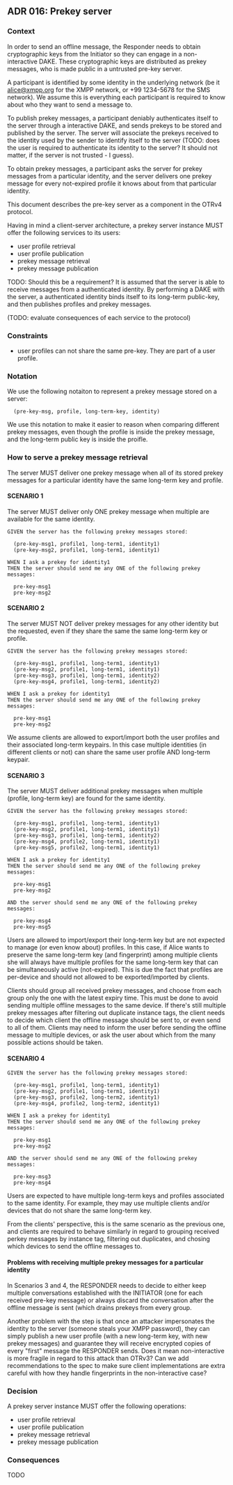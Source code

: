 ## ADR 016: Prekey server

### Context

In order to send an offline message, the Responder needs to obtain
cryptographic keys from the Initiator so they can engage in a
non-interactive DAKE. These cryptographic keys are distributed as
prekey messages, who is made public in a untrusted pre-key server.

A participant is identified by some identity in the underlying network
(be it alice@xmpp.org for the XMPP network, or +99 1234-5678 for the
SMS network). We assume this is everything each participant is required
to know about who they want to send a message to.

To publish prekey messages, a participant deniably authenticates itself to
the server through a interactive DAKE, and sends prekeys to be stored and
published by the server. The server will associate the prekeys received to
the identity used by the sender to identify itself to the server (TODO: does
the user is required to authenticate its identity to the server? It should not
matter, if the server is not trusted - I guess).

To obtain prekey messages, a participant asks the server for prekey messages
from a particular identity, and the server delivers one prekey message for
every not-expired profile it knows about from that particular identity.

This document describes the pre-key server as a component in the OTRv4 protocol.

Having in mind a client-server architecture, a prekey server instance MUST
offer the following services to its users:

- user profile retrieval
- user profile publication
- prekey message retrieval
- prekey message publication

TODO: Should this be a requirement?
It is assumed that the server is able to receive messages from a
authenticated identity. By performing a DAKE with the server, a
authenticated identity binds itself to its long-term public-key,
and then publishes profiles and prekey messages.

(TODO: evaluate consequences of each service to the protocol)

### Constraints

- user profiles can not share the same pre-key. They are part of a user profile.

### Notation

We use the following notaiton to represent a prekey message stored on a server:

      (pre-key-msg, profile, long-term-key, identity)

We use this notation to make it easier to reason when comparing different
prekey messages, even though the profile is inside the prekey message, and the
long-term public key is inside the proifle.

### How to serve a prekey message retrieval

The server MUST deliver one prekey message when all of its stored prekey messages
for a particular identity have the same long-term key and profile.

#### SCENARIO 1

The server MUST deliver only ONE prekey message when multiple
are available for the same identity.

    GIVEN the server has the following prekey messages stored:

      (pre-key-msg1, profile1, long-term1, identity1)
      (pre-key-msg2, profile1, long-term1, identity1)

    WHEN I ask a prekey for identity1
    THEN the server should send me any ONE of the following prekey messages:

      pre-key-msg1
      pre-key-msg2


#### SCENARIO 2

The server MUST NOT deliver prekey messages for any other identity but the
requested, even if they share the same the same long-term key or profile.

    GIVEN the server has the following prekey messages stored:

      (pre-key-msg1, profile1, long-term1, identity1)
      (pre-key-msg2, profile1, long-term1, identity1)
      (pre-key-msg3, profile1, long-term1, identity2)
      (pre-key-msg4, profile1, long-term1, identity2)

    WHEN I ask a prekey for identity1
    THEN the server should send me any ONE of the following prekey messages:

      pre-key-msg1
      pre-key-msg2


We assume clients are allowed to export/import both the user profiles and their
associated long-term keypairs. In this case multiple identities (in different
clients or not) can share the same user profile AND long-term keypair.

#### SCENARIO 3

The server MUST deliver additional prekey messages when multiple
(profile, long-term key) are found for the same identity.

    GIVEN the server has the following prekey messages stored:

      (pre-key-msg1, profile1, long-term1, identity1)
      (pre-key-msg2, profile1, long-term1, identity1)
      (pre-key-msg3, profile1, long-term1, identity2)
      (pre-key-msg4, profile2, long-term1, identity1)
      (pre-key-msg5, profile2, long-term1, identity1)

    WHEN I ask a prekey for identity1
    THEN the server should send me any ONE of the following prekey messages:

      pre-key-msg1
      pre-key-msg2

    AND the server should send me any ONE of the following prekey messages:

      pre-key-msg4
      pre-key-msg5

Users are allowed to import/export their long-term key but are not expected
to manage (or even know about) profiles. In this case, if Alice wants to
preserve the same long-term key (and fingerprint) among multiple clients
she will always have multiple profiles for the same long-term key that can be
simultaneously active (not-expired). This is due the fact that profiles are
per-device and should not allowed to be exported/imported by clients.

Clients should group all received prekey messages, and choose from each
group only the one with the latest expiry time. This must be done to avoid
sending multiple offline messages to the same device. If there's still multiple
prekey messages after filtering out duplicate instance tags, the client needs to
decide which client the offline message should be sent to, or even send to all
of them. Clients may need to inform the user before sending the offline message
to multiple devices, or ask the user about which from the many possible actions
should be taken.


#### SCENARIO 4

    GIVEN the server has the following prekey messages stored:

      (pre-key-msg1, profile1, long-term1, identity1)
      (pre-key-msg2, profile1, long-term1, identity1)
      (pre-key-msg3, profile2, long-term2, identity1)
      (pre-key-msg4, profile2, long-term2, identity1)

    WHEN I ask a prekey for identity1
    THEN the server should send me any ONE of the following prekey messages:

      pre-key-msg1
      pre-key-msg2

    AND the server should send me any ONE of the following prekey messages:

      pre-key-msg3
      pre-key-msg4

Users are expected to have multiple long-term keys and profiles associated to
the same identity. For example, they may use multiple clients and/or devices
that do not share the same long-term key.

From the clients' perspective, this is the same scenario as the previous one,
and clients are required to behave similarly in regard to grouping received
perkey messages by instance tag, filtering out duplicates, and chosing which
devices to send the offline messages to.

#### Problems with receiving multiple prekey messages for a particular identity

In Scenarios 3 and 4, the RESPONDER needs to decide to either keep multiple
conversations established with the INITIATOR (one for each received pre-key
message) or always discard the conversation after the offline message is
sent (which drains prekeys from every group.

Another problem with the step is that once an attacker impersonates the
identity to the server (someone steals your XMPP password), they can simply
publish a new user profile (with a new long-term key, with new prekey
messages) and guarantee they will receive encrypted copies of every "first"
message the RESPONDER sends. Does it mean non-interactive is more fragile
in regard to this attack than OTRv3? Can we add recommendations to the spec
to make sure client implementations are extra careful with how they handle
fingerprints in the non-interactive case?


### Decision

A prekey server instance MUST offer the following operations:

- user profile retrieval
- user profile publication
- prekey message retrieval
- prekey message publication

### Consequences

TODO
